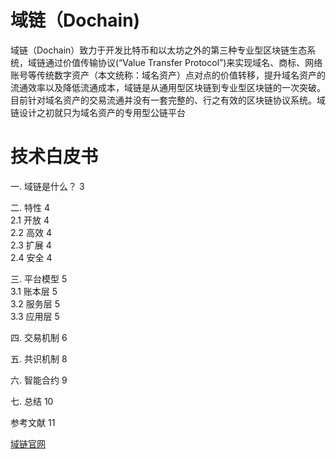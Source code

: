 # 域链（Dochain)
域链（Dochain）致力于开发比特币和以太坊之外的第三种专业型区块链生态系统，域链通过价值传输协议(“Value Transfer Protocol”)来实现域名、商标、网络账号等传统数字资产（本文统称：域名资产）点对点的价值转移，提升域名资产的流通效率以及降低流通成本，域链是从通用型区块链到专业型区块链的一次突破。目前针对域名资产的交易流通并没有一套完整的、行之有效的区块链协议系统。域链设计之初就只为域名资产的专用型公链平台

# 技术白皮书
一. 域链是什么？	3

二.  特性	4<br>
  2.1 开放	4<br>
  2.2 高效	4<br>
  2.3 扩展	4<br>
  2.4 安全	4<br>
  
三.  平台模型	5<br>
  3.1 账本层	5<br>
  3.2 服务层	5<br>
  3.3  应用层	5<br>

四.  交易机制	6

五.  共识机制	8

六.  智能合约	9

七.  总结 	10

参考文献	11

[域链官网](http://www.dochain.org "域链官网")
